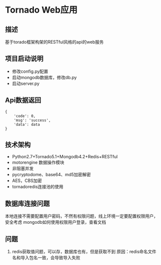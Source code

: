 # Tornado Web应用

## 描述
基于torado框架构架的RESTful风格的api的web服务

## 项目启动说明
- 修改config.py配置
- 启动mongodb数据库，修改db.py
- 启动server.py

## Api数据返回
```
{
    'code': 0,
    'msg': 'success',
    'data': data
}
```

## 技术架构
- Python2.7+Tornado5.1+Mongodb4.2+Redis+RESTful
- motorengine 数据操作模块
- 非阻塞并发
- pycryptodome、base64、md5加密解密
- AES，CBS加密
- tornadoredis连接池的使用

## 数据库连接问题
本地连接不需要配置用户密码，不然有权限问题，线上环境一定要配置权限用户，安全考虑
mongodb如何使用权限用户登录，查看文档

## 问题
1. redis获取值问题，可以存，数据库也有，但是获取不到
原因：redis命名文件名和导入包名一致，会导致导入失败

